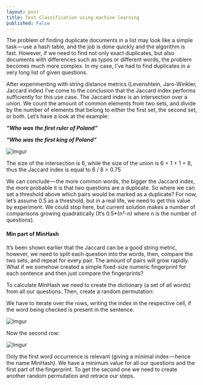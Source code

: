 ```yaml
---
layout: post
title: Text Classification using machine learning
published: False
---
```


The problem of finding duplicate documents in a list may look like a simple task — use a hash table, and the job is done quickly and the algorithm is fast. However, if we need to find not only exact duplicates, but also documents with differences such as typos or different words, the problem becomes much more complex. In my case, I’ve had to find duplicates in a very long list of given questions.

After experimenting with string distance metrics (Levenshtein, Jaro-Winkler, Jaccard index) I’ve come to the conclusion that the Jaccard index performs sufficiently for this use case. The Jaccard index is an intersection over a union. We count the amount of common elements from two sets, and divide by the number of elements that belong to either the first set, the second set, or both. Let’s have a look at the example:

___“Who was the first ruler of Poland”___

___“Who was the first king of Poland”___

![Imgur](https://i.imgur.com/m8NGcHZ.png)

The size of the intersection is 6, while the size of the union is 6 + 1 + 1 = 8, thus the Jaccard index is equal to 6 / 8 = 0.75


We can conclude — the more common words, the bigger the Jaccard index, the more probable it is that two questions are a duplicate. So where we can set a threshold above which pairs would be marked as a duplicate? For now, let’s assume 0.5 as a threshold, but in a real life, we need to get this value by experiment. We could stop here, but current solution makes a number of comparisons growing quadratically (It’s 0.5*(n²-n) where n is the number of questions).

#### Min part of MinHash

It’s been shown earlier that the Jaccard can be a good string metric, however, we need to split each question into the words, then, compare the two sets, and repeat for every pair. The amount of pairs will grow rapidly. What if we somehow created a simple fixed-size numeric fingerprint for each sentence and then just compare the fingerprints?

To calculate MinHash we need to create the dictionary (a set of all words) from all our questions. Then, create a random permutation:

We have to iterate over the rows, writing the index in the respective cell, if the word being checked is present in the sentence.

![Imgur](https://i.imgur.com/UfTYWk6.png)

Now the second row:

![Imgur](https://i.imgur.com/e4pZaZf.png)

Only the first word occurrence is relevant (giving a minimal index — hence the name MinHash). 
We have a minimum value for all our questions and the first part of the fingerprint. To get the second one we need to create another random permutation and retrace our steps.






  


